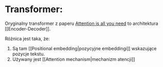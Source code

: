 # Transformer:

Oryginalny transformer z paperu [Attention is all you need](https://arxiv.org/abs/1706.03762) to architektura [[Encoder-Decoder]].

Różnica jest taka, że:

1. Są tam [[Positional embedding|pozycyjne embeddingi]] wskazujące pozycje tekstu.
2. Używany jest [[Attention mechanism|mechanizm atencji]]
